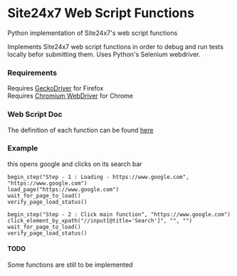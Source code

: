 # Site24x7 Web Script Functions
Python implementation of Site24x7's web script functions

Implements Site24x7 web script functions in order to debug and run tests locally befor submitting them. Uses Python's Selenium webdriver.

### Requirements
Requires [GeckoDriver](https://github.com/mozilla/geckodriver/releases) for Firefox  
Requires [Chromium WebDriver](https://chromedriver.chromium.org/) for Chrome

### Web Script Doc
The definition of each function can be found [here](https://www.site24x7.com/help/admin/adding-a-monitor/advanced-web-script-editing.html)

### Example
this opens google and clicks on its search bar
```
begin_step("Step - 1 : Loading - https://www.google.com", "https://www.google.com")
load_page("https://www.google.com")
wait_for_page_to_load()
verify_page_load_status()

begin_step("Step - 2 : Click main function", "https://www.google.com")
click_element_by_xpath("//input[@title='Search']", "", "")
wait_for_page_to_load()
verify_page_load_status()
```

#### TODO 
Some functions are still to be implemented
